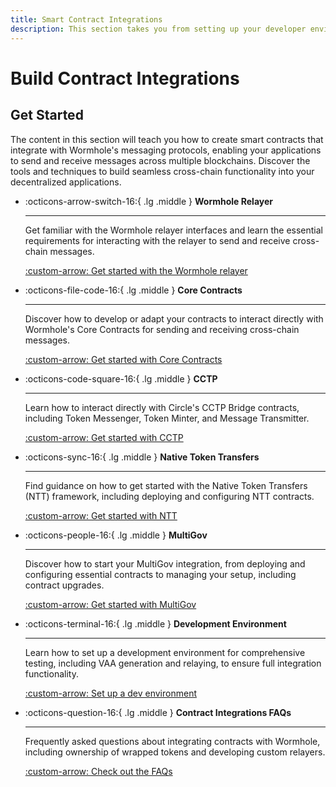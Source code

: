 ```yaml
---
title: Smart Contract Integrations
description: This section takes you from setting up your developer environment and configuring token transfers to deploying your custom multichain protocol. 
---
```


# Build Contract Integrations

## Get Started

The content in this section will teach you how to create smart contracts that integrate with Wormhole's messaging protocols, enabling your applications to send and receive messages across multiple blockchains. Discover the tools and techniques to build seamless cross-chain functionality into your decentralized applications.

<div class="grid cards" markdown>

-   :octicons-arrow-switch-16:{ .lg .middle } **Wormhole Relayer**

    ---

    Get familiar with the Wormhole relayer interfaces and learn the essential requirements for interacting with the relayer to send and receive cross-chain messages.

    [:custom-arrow: Get started with the Wormhole relayer](/docs/build/contract-integrations/wormhole-relayers/)

-   :octicons-file-code-16:{ .lg .middle } **Core Contracts**

    ---

    Discover how to develop or adapt your contracts to interact directly with Wormhole's Core Contracts for sending and receiving cross-chain messages.

    [:custom-arrow: Get started with Core Contracts](/docs/build/contract-integrations/core-contracts/)

-   :octicons-code-square-16:{ .lg .middle } **CCTP**

    ---

    Learn how to interact directly with Circle's CCTP Bridge contracts, including Token Messenger, Token Minter, and Message Transmitter. 

    [:custom-arrow: Get started with CCTP](/docs/build/contract-integrations/cctp/)

-   :octicons-sync-16:{ .lg .middle } **Native Token Transfers**

    ---

    Find guidance on how to get started with the Native Token Transfers (NTT) framework, including deploying and configuring NTT contracts.

    [:custom-arrow: Get started with NTT](/docs/build/contract-integrations/native-token-transfers/)

-   :octicons-people-16:{ .lg .middle } **MultiGov**

    ---

    Discover how to start your MultiGov integration, from deploying and configuring essential contracts to managing your setup, including contract upgrades.

    [:custom-arrow: Get started with MultiGov](/docs/build/contract-integrations/multigov/)

-   :octicons-terminal-16:{ .lg .middle } **Development Environment**

    ---

    Learn how to set up a development environment for comprehensive testing, including VAA generation and relaying, to ensure full integration functionality.

    [:custom-arrow: Set up a dev environment](/docs/build/contract-integrations/dev-env/)

-   :octicons-question-16:{ .lg .middle } **Contract Integrations FAQs**

    ---

    Frequently asked questions about integrating contracts with Wormhole, including ownership of wrapped tokens and developing custom relayers.

    [:custom-arrow: Check out the FAQs](/docs/build/contract-integrations/faqs/)

</div>
